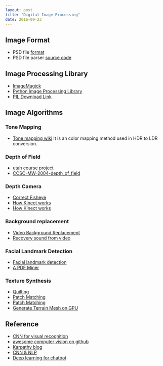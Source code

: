 ```yaml
---
layout: post
title: "Digital Image Processing" 
date: 2016-09-23
---
```


## Image Format

+ PSD file [format](http://www.adobe.com/devnet-apps/photoshop/fileformatashtml/)
+ PSD file parser [source code](http://telegraphics.com.au/sw/product/psdparse)

## Image Processing Library

+ [ImageMagick](http://git.imagemagick.org/repos/ImageMagick)
+ [Python Image Processing Library](http://docs.python-guide.org/en/latest/scenarios/imaging/)
+ [PIL Download Link]( http://effbot.org/downloads/Imaging-1.1.6.tar.gz )

## Image Algorithms

### Tone Mapping
- [Tone mapping wiki](https://en.wikipedia.org/wiki/Tone_mapping)
    It is an color mapping method used in HDR to LDR conversion.

### Depth of Field

- [utah course project](http://graphics.cs.utah.edu/courses/cs6620/fall2013/?prj=9)
- [CCSC-MW-2004-depth_of_field](https://www.cs.mtu.edu/~shene/PUBLICATIONS/2004/CCSC-MW-2004-depth_of_field.pdf)

### Depth Camera

- [Correct Fisheye](https://github.com/bovine/defish)
- [How Kinect works](http://users.dickinson.edu/~jmac/selected-talks/kinect.pdf)
- [How Kinect works](https://courses.engr.illinois.edu/cs498dh/fa2011/lectures/Lecture%2025%20-%20How%20the%20Kinect%20Works%20-%20CP%20Fall%202011.pdf)

### Background replacement

- [Video Background Replacement](http://vr.sdu.edu.cn/~zf/projects/slippage/)
- [Recovery sound from video](http://people.csail.mit.edu/mrub/VisualMic/)

### Facial Landmark Detection

- [Facial landmark detection](http://www.learnopencv.com/delaunay-triangulation-and-voronoi-diagram-using-opencv-c-python/)
- [A PDF Miner](https://github.com/total-git/pdf2ic)

### Texture Synthesis

- [Quilting](https://github.com/z-o-e/Texture-Synthesis)
- [Patch Matching](https://github.com/z-o-e/PatchMatch-with-Randomized-Correspondence-Algorithm)
- [Patch Matching](http://gfx.cs.princeton.edu/pubs/Barnes_2009_PAR/)
- [Generate Terrain Mesh on GPU](http://www.geisswerks.com/about_terrain.html)

## Reference
+ [CNN for visual recognition](http://vision.stanford.edu/teaching/cs231n/)
+ [awesome computer vision on github](https://github.com/jbhuang0604/awesome-computer-vision)
+ [Karpathy blog](http://karpathy.github.io/)
+ [CNN & NLP](http://www.wildml.com/)
+ [Deep learning for chatbot](http://www.wildml.com/2016/04/deep-learning-for-chatbots-part-1-introduction/)
